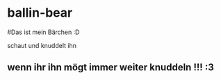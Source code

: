 ballin-bear
===========

#Das ist mein Bärchen :D

schaut und knuddelt ihn 

## wenn ihr ihn mögt immer weiter knuddeln !!! :3
